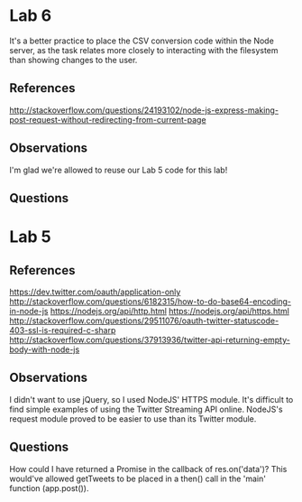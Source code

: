 # Lab 6

It's a better practice to place the CSV conversion code within the Node server, as the task relates more closely to interacting with the filesystem than showing changes to the user.

## References
http://stackoverflow.com/questions/24193102/node-js-express-making-post-request-without-redirecting-from-current-page

## Observations
I'm glad we're allowed to reuse our Lab 5 code for this lab!

## Questions


# Lab 5

## References
https://dev.twitter.com/oauth/application-only
http://stackoverflow.com/questions/6182315/how-to-do-base64-encoding-in-node-js
https://nodejs.org/api/http.html
https://nodejs.org/api/https.html
http://stackoverflow.com/questions/29511076/oauth-twitter-statuscode-403-ssl-is-required-c-sharp
http://stackoverflow.com/questions/37913936/twitter-api-returning-empty-body-with-node-js

## Observations
I didn't want to use jQuery, so I used NodeJS' HTTPS module.
It's difficult to find simple examples of using the Twitter Streaming API online.
NodeJS's request module proved to be easier to use than its Twitter module.

## Questions
How could I have returned a Promise in the callback of res.on('data')? This would've allowed getTweets to be placed in a then() call in the 'main' function (app.post()).
